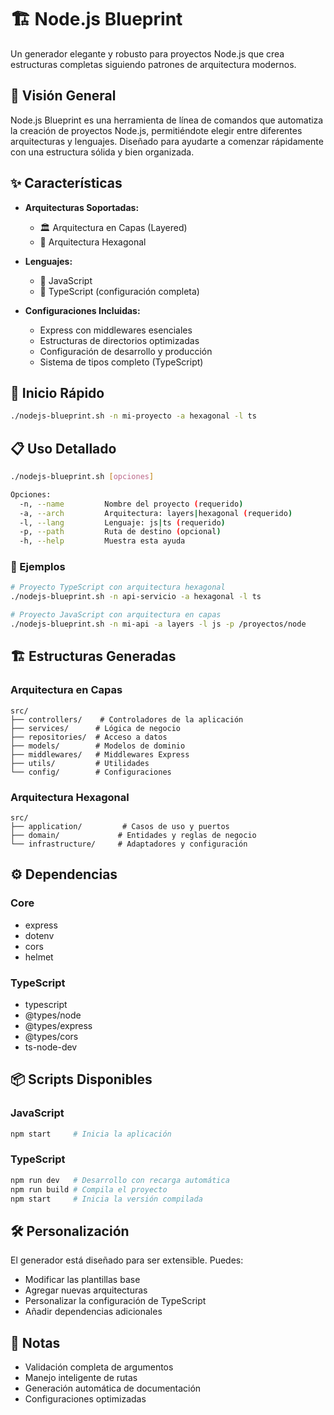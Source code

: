 # 🏗️ Node.js Blueprint

Un generador elegante y robusto para proyectos Node.js que crea estructuras completas siguiendo patrones de arquitectura modernos.

## 🎯 Visión General

Node.js Blueprint es una herramienta de línea de comandos que automatiza la creación de proyectos Node.js, permitiéndote elegir entre diferentes arquitecturas y lenguajes. Diseñado para ayudarte a comenzar rápidamente con una estructura sólida y bien organizada.

## ✨ Características

- **Arquitecturas Soportadas:**
  - 🏛️ Arquitectura en Capas (Layered)
  - 🔷 Arquitectura Hexagonal

- **Lenguajes:**
  - 📜 JavaScript
  - 🔷 TypeScript (configuración completa)

- **Configuraciones Incluidas:**
  - Express con middlewares esenciales
  - Estructuras de directorios optimizadas
  - Configuración de desarrollo y producción
  - Sistema de tipos completo (TypeScript)

## 🚀 Inicio Rápido

```bash
./nodejs-blueprint.sh -n mi-proyecto -a hexagonal -l ts
```

## 📋 Uso Detallado

```bash
./nodejs-blueprint.sh [opciones]

Opciones:
  -n, --name         Nombre del proyecto (requerido)
  -a, --arch         Arquitectura: layers|hexagonal (requerido)
  -l, --lang         Lenguaje: js|ts (requerido)
  -p, --path         Ruta de destino (opcional)
  -h, --help         Muestra esta ayuda
```

### 📝 Ejemplos

```bash
# Proyecto TypeScript con arquitectura hexagonal
./nodejs-blueprint.sh -n api-servicio -a hexagonal -l ts

# Proyecto JavaScript con arquitectura en capas
./nodejs-blueprint.sh -n mi-api -a layers -l js -p /proyectos/node
```

## 🏗️ Estructuras Generadas

### Arquitectura en Capas
```
src/
├── controllers/    # Controladores de la aplicación
├── services/      # Lógica de negocio
├── repositories/  # Acceso a datos
├── models/        # Modelos de dominio
├── middlewares/   # Middlewares Express
├── utils/         # Utilidades
└── config/        # Configuraciones
```

### Arquitectura Hexagonal
```
src/
├── application/         # Casos de uso y puertos
├── domain/             # Entidades y reglas de negocio
└── infrastructure/     # Adaptadores y configuración
```

## ⚙️ Dependencias

### Core
- express
- dotenv
- cors
- helmet

### TypeScript
- typescript
- @types/node
- @types/express
- @types/cors
- ts-node-dev

## 📦 Scripts Disponibles

### JavaScript
```bash
npm start     # Inicia la aplicación
```

### TypeScript
```bash
npm run dev   # Desarrollo con recarga automática
npm run build # Compila el proyecto
npm start     # Inicia la versión compilada
```

## 🛠️ Personalización

El generador está diseñado para ser extensible. Puedes:
- Modificar las plantillas base
- Agregar nuevas arquitecturas
- Personalizar la configuración de TypeScript
- Añadir dependencias adicionales

## 📝 Notas

- Validación completa de argumentos
- Manejo inteligente de rutas
- Generación automática de documentación
- Configuraciones optimizadas